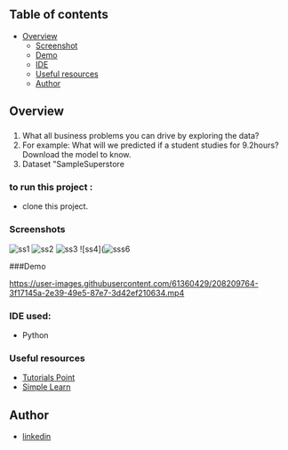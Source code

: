 ## Table of contents

- [Overview](#overview)
  - [Screenshot](#screenshot)
  - [Demo](#demo)
  - [IDE](#IDE)
  - [Useful resources](#useful-resources)
  - [Author](#author)

## Overview

###
 <ol>
  <li>What all business problems you can drive by exploring the data?
  <li>For example: What will we predicted if a student studies for 9.2hours? 
    Download the model to know.
   <li>Dataset "SampleSuperstore

 
 </ol>

### to run this project :
  - clone this project.
### Screenshots
![ss1](https://user-images.githubusercontent.com/61360429/208198887-c9b77047-442c-452b-b326-cc149fd3ec0a.png)
![ss2](https://user-images.githubusercontent.com/61360429/208198907-7e528118-902d-4f71-817f-39bd312fbeb9.png)
![ss3](https://user-images.githubusercontent.com/61360429/208198928-60469802-1ba1-4892-b157-cb4748624820.png)
![ss4](![sss6](https://user-images.githubusercontent.com/61360429/208198980-b9f88867-1c51-4bba-8fd0-32c898eb9070.png)

###Demo


https://user-images.githubusercontent.com/61360429/208209764-3f17145a-2e39-49e5-87e7-3d42ef210634.mp4






### IDE used:

- Python

### Useful resources

- [Tutorials Point](https://www.tutorialspoint.com/python_pandas/python_pandas_statistical_functions.htm)
- [Simple Learn ](https://www.simplilearn.com/tutorials/python-tutorial/data-visualization-in-python)

## Author

- [linkedin ](https://www.linkedin.com/in/mariam-mounier-a8b254192/)
